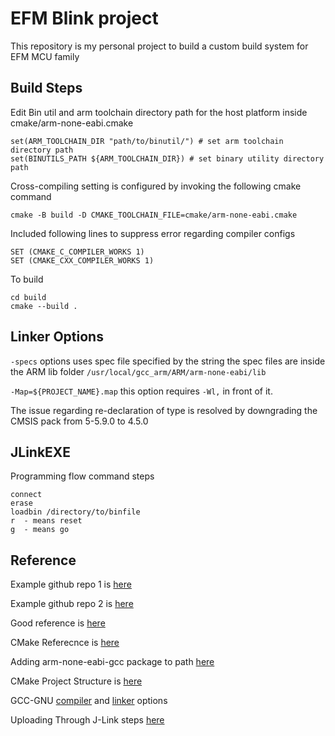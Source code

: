 # EFM Blink project

This repository is my personal project to build a custom build system for EFM MCU family

## Build Steps
Edit Bin util and arm toolchain directory path for the host platform inside cmake/arm-none-eabi.cmake
```
set(ARM_TOOLCHAIN_DIR "path/to/binutil/") # set arm toolchain directory path
set(BINUTILS_PATH ${ARM_TOOLCHAIN_DIR}) # set binary utility directory path
```

Cross-compiling setting is configured by invoking the following cmake command
```
cmake -B build -D CMAKE_TOOLCHAIN_FILE=cmake/arm-none-eabi.cmake
```
Included following lines to suppress error regarding compiler configs
```
SET (CMAKE_C_COMPILER_WORKS 1)
SET (CMAKE_CXX_COMPILER_WORKS 1)
```

To build
```
cd build
cmake --build .
```

## Linker Options
`-specs` options uses spec file specified by the string the spec files are inside the ARM lib folder `/usr/local/gcc_arm/ARM/arm-none-eabi/lib`

`-Map=${PROJECT_NAME}.map` this option requires `-Wl,` in front of it.

The issue regarding re-declaration of type is resolved by downgrading the CMSIS pack from 5-5.9.0 to 4.5.0

## JLinkEXE
Programming flow command steps
```
connect
erase
loadbin /directory/to/binfile
r  - means reset
g  - means go
```

## Reference
Example github repo 1 is [here](https://github.com/cortexm/baremetal)

Example github repo 2 is [here](https://mcuoneclipse.com/2021/05/04/visual-studio-code-for-c-c-with-arm-cortex-m-part-2/)

Good reference is [here](https://dev.to/younup/cmake-on-stm32-the-beginning-3766)

CMake Referecnce is [here](https://cmake.org/cmake/help/latest/manual/cmake.1.html#introduction-to-cmake-buildsystems)

Adding arm-none-eabi-gcc package to path [here](https://gist.github.com/joegoggins/7763637)

CMake Project Structure is [here](https://github.com/embeddedartistry/cmake-project-skeleton)

GCC-GNU [compiler](https://gcc.gnu.org/onlinedocs/gcc/ARM-Options.html) and [linker](https://gcc.gnu.org/onlinedocs/gcc/Link-Options.html) options

Uploading Through J-Link steps [here](https://community.silabs.com/s/article/using-jlink-commander-to-program-flash?language=en_US)
